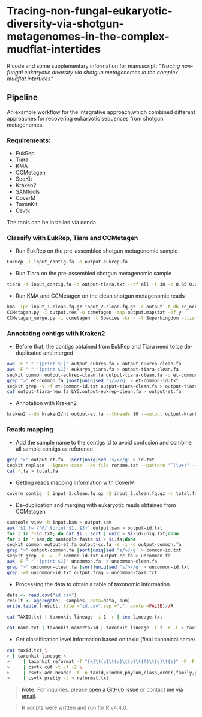 # Tracing-non-fungal-eukaryotic-diversity-via-shotgun-metagenomes-in-the-complex-mudflat-intertides

R code and some supplementary information for manuscript:
*"Tracing non-fungal eukaryotic diversity via shotgun metagenomes in the complex mudflat intertides"*

## Pipeline

An example workflow for the integrative approach,which combined different approaches for recovering eukaryotic sequences from shotgun metagenomes.

### Requirements:
* EukRep
* Tiara
* KMA
* CCMetagen
* SeqKit
* Kraken2
* SAMtools
* CoverM
* TaxonKit
* Csvtk

The tools can be installed via conda.

### Classify with EukRep, Tiara and CCMetagen

* Run EukRep on the pre-assembled shotgun metagenomic sample
```bash
EukRep -i input_contig.fa -o output-eukrep.fa
```
* Run Tiara on the pre-assembled shotgun metagenomic sample
```bash
tiara -i input_contig.fa -o output-tiara.txt --tf all -t 30 -p 0.65 0.60 --probabilities
```
* Run KMA and CCMetagen on the clean shotgun metagenomic reads
```bash
kma -ipe input_1.clean.fq.gz input_2.clean.fq.gz -o output -t_db cc_ncbi_nt/ncbi_nt_no_env_11jun2019 -t 4 -1t1 -mem_mode -and -apm f -ef
CCMetagen.py -i output.res -o ccmetagen -map output.mapstat -ef y
CCMetagen_merge.py -i ccmetagen -t Species -kr r -l Superkingdom -tlist Bacteria,Archaea,Virus -o output_cc.csv
```

### Annotating contigs with Kraken2

* Before that, the contigs obtained from EukRep and Tiara need to be de-duplicated and merged
```bash
awk -F " " '{print $1}' output-eukrep.fa > output-eukrep-clean.fa
awk -F " " '{print $1}' eukarya_tiara.fa > output-tiara-clean.fa
seqkit common output-eukrep-clean.fa output-tiara-clean.fa -o et-common.fa
grep ">" et-common.fa |sort|uniq|sed 's/>//g' > et-common-id.txt
seqkit grep -v -f et-common-id.txt output-tiara-clean.fa > output-tiara-new.fa
cat output-tiara-new.fa LYG.output-eukrep-clean.fa > output-et.fa
```
* Annotation with Kraken2
```bash
kraken2 --db kraken2/nt output-et.fa --threads 10 --output output-kranken2.txt  --memory-mapping --report output-kreport.txt --use-mpa-style --use-names sort
```

### Reads mapping

* Add the sample name to the contigs id to avoid confusion and combine all sample contigs as reference
```bash
grep ">" output-et.fa  |sort|uniq|sed 's/>//g' > id.txt
seqkit replace --ignore-case --kv-file rename.txt --pattern "^(\w+)" --replacement "{kv}" output-et.fa -o output-et-new.fa
cat *.fa > total.fa
```
* Getting reads mapping information with CoverM
```bash
coverm contig -1 input_1.clean.fq.gz -2 input_2.clean.fq.gz -r total.fa -p bwa-mem --min-read-percent-identity 95 --min-read-aligned-percent 90 -m count --min-covered-fraction 0 -t 20 --bam-file-cache-directory /coverm --discard-unmapped -o coverm.tsv
```
* De-duplication and merging with eukaryotic reads obtained from CCMetagen
```bash
samtools view -h input.bam > output.sam
awk '$1 !~ /^@/ {print $1, $3}' output.sam > output-id.txt
for i in *-id.txt; do cat $i | sort | uniq > $i-id-uniq.txt;done
for i in *.bam;do samtools fasta $i > $i.fa;done
seqkit common output-et.fa output-cc.fa -s -i -o output-common.fa
grep ">" output-common.fa |sort|uniq|sed 's/>//g' > common-id.txt
seqkit grep -n -v -f common-id.txt output-cc.fa > uncommon.fa
awk -F " " '{print $1}' uncommon.fa  > uncommon-clean.fa
grep ">" uncommon-clean.fa |sort|uniq|sed 's/>//g' > uncommon-id.txt
grep -wf uncommon-id.txt output.frag > uncommon-taxa.txt
```
* Processing the data to obtain a table of taxonomic information
```R
data <- read.csv("id.csv")
result <- aggregate(.~samples, data=data, sum)
write.table (result, file ="id.csv",sep =",", quote =FALSE)//R
```
```bash
cat TAXID.txt | taxonkit lineage -i 1 -r | tee lineage.txt
```
```bash
cat name.txt | taxonkit name2taxid | taxonkit lineage -i 2 -r -L > taxid.txt
```
* Get classification level information based on taxid (final canonical name)
```bash
cat taxid.txt \
> | taxonkit lineage \
>     | taxonkit reformat -f "{k}\t{p}\t{c}\t{o}\t{f}\t{g}\t{s}" -F -P \
>     | csvtk cut -t -f -2 \
>     | csvtk add-header -t -n taxid,kindom,phylum,class,order,family,genus,species \
>     | csvtk pretty -t > reformat.txt
```
> **Note:** For inquiries, please [open a GitHub issue](https://github.com/your/repo/issues) or contact [me via email](mailto:hanhe0606@foxmail.com). 

> R scripts were written and run for R v4.4.0.
